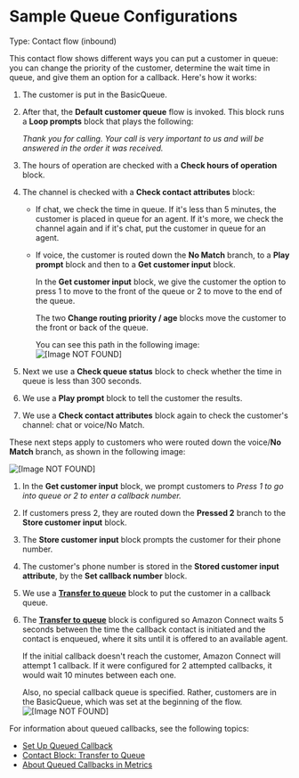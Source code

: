 # Sample Queue Configurations<a name="sample-queue-configurations"></a>

Type: Contact flow \(inbound\)

This contact flow shows different ways you can put a customer in queue: you can change the priority of the customer, determine the wait time in queue, and give them an option for a callback\. Here's how it works: 

1. The customer is put in the BasicQueue\.

1. After that, the **Default customer queue** flow is invoked\. This block runs a **Loop prompts** block that plays the following: 

   *Thank you for calling\. Your call is very important to us and will be answered in the order it was received\.*

1. The hours of operation are checked with a **Check hours of operation** block\.

1. The channel is checked with a **Check contact attributes** block:
   + If chat, we check the time in queue\. If it's less than 5 minutes, the customer is placed in queue for an agent\. If it's more, we check the channel again and if it's chat, put the customer in queue for an agent\. 
   + If voice, the customer is routed down the **No Match** branch, to a **Play prompt** block and then to a **Get customer input** block\. 

     In the **Get customer input** block, we give the customer the option to press 1 to move to the front of the queue or 2 to move to the end of the queue\. 

     The two **Change routing priority / age** blocks move the customer to the front or back of the queue\.

     You can see this path in the following image:  
![\[Image NOT FOUND\]](http://docs.aws.amazon.com/connect/latest/adminguide/images/sample-queue-configurations-priority.png)

1. Next we use a **Check queue status** block to check whether the time in queue is less than 300 seconds\. 

1. We use a **Play prompt** block to tell the customer the results\. 

1. We use a **Check contact attributes** block again to check the customer's channel: chat or voice/No Match\. 

These next steps apply to customers who were routed down the voice/**No Match** branch, as shown in the following image:

![\[Image NOT FOUND\]](http://docs.aws.amazon.com/connect/latest/adminguide/images/sample-queue-configurations.png)

1. In the **Get customer input** block, we prompt customers to *Press 1 to go into queue or 2 to enter a callback number\.* 

1. If customers press 2, they are routed down the **Pressed 2** branch to the **Store customer input** block\.

1. The **Store customer input** block prompts the customer for their phone number\.

1. The customer's phone number is stored in the **Stored customer input attribute**, by the **Set callback number** block\.

1. We use a **[Transfer to queue](transfer-to-queue.md)** block to put the customer in a callback queue\. 

1. The **[Transfer to queue](transfer-to-queue.md)** block is configured so Amazon Connect waits 5 seconds between the time the callback contact is initiated and the contact is enqueued, where it sits until it is offered to an available agent\. 

   If the initial callback doesn't reach the customer, Amazon Connect will attempt 1 callback\. If it were configured for 2 attempted callbacks, it would wait 10 minutes between each one\. 

   Also, no special callback queue is specified\. Rather, customers are in the BasicQueue, which was set at the beginning of the flow\.   
![\[Image NOT FOUND\]](http://docs.aws.amazon.com/connect/latest/adminguide/images/sample-queue-configurations-transfer-to-queue-block.png)

For information about queued callbacks, see the following topics:
+ [Set Up Queued Callback](setup-queued-callback.md) 
+ [Contact Block: Transfer to Queue](transfer-to-queue.md) 
+ [About Queued Callbacks in Metrics](about-queued-callbacks.md) 